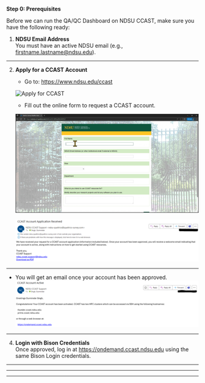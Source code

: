 **Step 0: Prerequisites**

Before we can run the QA/QC Dashboard on NDSU CCAST, make sure you have the following ready:

1. **NDSU Email Address**  
   You must have an active NDSU email (e.g., firstname.lastname@ndsu.edu).
* * *
2. **Apply for a CCAST Account**  
   * Go to: <a href="https://www.ndsu.edu/ccast" target="_blank">https://www.ndsu.edu/ccast</a>

   ![Apply for CCAST](assets/1-Apply%20for%20CCAST.gif)

   * Fill out the online form to request a CCAST account.

   ![Online Form](assets/2-Online%20form.gif)

   ![Confirmation Email](assets/3-Confirmation-email.png)

* * *
   * You will get an email once your account has been approved.
     ![Welcome Email](assets/4-Welcome-email.png)

* * *

4. **Login with Bison Credentials**  
   Once approved, log in at <a href="https://ondemand.ccast.ndsu.edu" target="_blank">https://ondemand.ccast.ndsu.edu</a> using the same Bison Login credentials.



* * * 
* * *
* * * 
